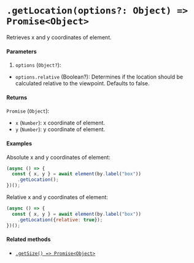 # `.getLocation(options?: Object) => Promise<Object>`

Retrieves x and y coordinates of element.

#### Parameters

1. `options` (`Object?`):
  - `options.relative` (Boolean?): Determines if the location should be calculated relative to the viewpoint. Defaults to false.

#### Returns

`Promise` (`Object`):
  - `x` (`Number`): x coordinate of element.
  - `y` (`Number`): y coordinate of element.

#### Examples

Absolute x and y coordinates of element:

```javascript
(async () => {
  const { x, y } = await element(by.label("box"))
    .getLocation();
})();
```

Relative x and y coordinates of element:

```javascript
(async () => {
  const { x, y } = await element(by.label("box"))
    .getLocation({relative: true});
})();
```

#### Related methods

- [`.getSize() => Promise<Object>`](./getSize.md)
